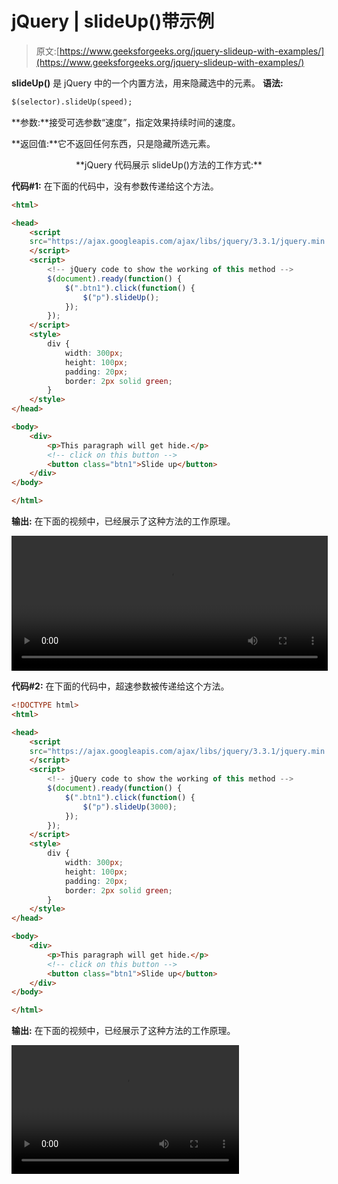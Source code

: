 # jQuery | slideUp()带示例

> 原文:[https://www.geeksforgeeks.org/jquery-slideup-with-examples/](https://www.geeksforgeeks.org/jquery-slideup-with-examples/)

**slideUp()** 是 jQuery 中的一个内置方法，用来隐藏选中的元素。
**语法:**

```html
$(selector).slideUp(speed);

```

**参数:**接受可选参数“速度”，指定效果持续时间的速度。

**返回值:**它不返回任何东西，只是隐藏所选元素。

<center>**jQuery 代码展示 slideUp()方法的工作方式:**</center>

**代码#1:**
在下面的代码中，没有参数传递给这个方法。

```html
<html>

<head>
    <script 
    src="https://ajax.googleapis.com/ajax/libs/jquery/3.3.1/jquery.min.js">
    </script>
    <script>
        <!-- jQuery code to show the working of this method -->
        $(document).ready(function() {
            $(".btn1").click(function() {
                $("p").slideUp();
            });
        });
    </script>
    <style>
        div {
            width: 300px;
            height: 100px;
            padding: 20px;
            border: 2px solid green;
        }
    </style>
</head>

<body>
    <div>
        <p>This paragraph will get hide.</p>
        <!-- click on this button -->
        <button class="btn1">Slide up</button>
    </div>
</body>

</html>
```

**输出:**
在下面的视频中，已经展示了这种方法的工作原理。

<video class="wp-video-shortcode" id="video-228982-1" width="506" height="216" preload="metadata" controls=""><source type="video/mp4" src="https://media.geeksforgeeks.org/wp-content/uploads/20180921_234205.mp4?_=1">[https://media.geeksforgeeks.org/wp-content/uploads/20180921_234205.mp4](https://media.geeksforgeeks.org/wp-content/uploads/20180921_234205.mp4)</video>

**代码#2:**
在下面的代码中，超速参数被传递给这个方法。

```html
<!DOCTYPE html>
<html>

<head>
    <script 
    src="https://ajax.googleapis.com/ajax/libs/jquery/3.3.1/jquery.min.js">
    </script>
    <script>
        <!-- jQuery code to show the working of this method -->
        $(document).ready(function() {
            $(".btn1").click(function() {
                $("p").slideUp(3000);
            });
        });
    </script>
    <style>
        div {
            width: 300px;
            height: 100px;
            padding: 20px;
            border: 2px solid green;
        }
    </style>
</head>

<body>
    <div>
        <p>This paragraph will get hide.</p>
        <!-- click on this button -->
        <button class="btn1">Slide up</button>
    </div>
</body>

</html>
```

**输出:**
在下面的视频中，已经展示了这种方法的工作原理。

<video class="wp-video-shortcode" id="video-228982-2" width="364" height="206" preload="metadata" controls=""><source type="video/mp4" src="https://media.geeksforgeeks.org/wp-content/uploads/20180921_235252.mp4?_=2">[https://media.geeksforgeeks.org/wp-content/uploads/20180921_235252.mp4](https://media.geeksforgeeks.org/wp-content/uploads/20180921_235252.mp4)</video>